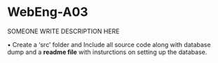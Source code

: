 # WebEng-A03

SOMEONE
WRITE
DESCRIPTION
HERE

•	Create a ‘src’ folder and Include all source code along with database dump and a **readme file** with insturctions on setting up the database. 
